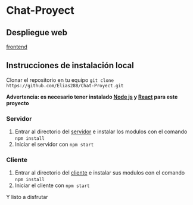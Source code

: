 # Chat-Proyect

## Despliegue web

[frontend](https://624eeb34534efc0d7edbf160--chatclient.netlify.app/)

## Instrucciones de instalación local
Clonar el repositorio en tu equipo ``` git clone https://github.com/Elias288/Chat-Proyect.git ```

**Advertencia: es necesario tener instalado [Node js](https://nodejs.org/es/) y [React](https://es.reactjs.org/) para este proyecto**

### Servidor
1. Entrar al directorio del [servidor](Server/) e instalar los modulos con el comando ``` npm install ```
2. Iniciar el servidor con ``` npm start ```

### Cliente
1. Entrar al directorio del [cliente](cliente/) e instalar sus modulos con el comando ``` npm install ```
2. Iniciar el cliente con ``` npm start ```


Y listo a disfrutar
